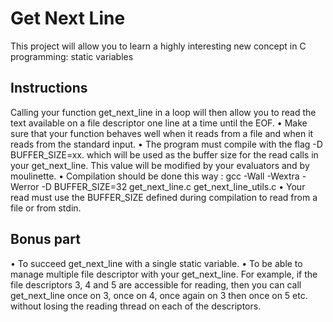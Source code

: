 # Get Next Line
This project will allow you to learn a highly interesting new concept in C programming: static variables

## Instructions
Calling your function get_next_line in a loop will then allow you to read the text
available on a file descriptor one line at a time until the EOF.
• Make sure that your function behaves well when it reads from a file and when it
reads from the standard input.
• The program must compile with the flag -D BUFFER_SIZE=xx. which will be used
as the buffer size for the read calls in your get_next_line. This value will be
modified by your evaluators and by moulinette.
• Compilation should be done this way : gcc -Wall -Wextra -Werror -D BUFFER_SIZE=32
get_next_line.c get_next_line_utils.c
• Your read must use the BUFFER_SIZE defined during compilation to read from
a file or from stdin.

## Bonus part
• To succeed get_next_line with a single static variable.
• To be able to manage multiple file descriptor with your get_next_line. For example, if the file descriptors 3, 4 and 5 are accessible for reading, then you can call get_next_line once on 3, once on 4, once again on 3 then once on 5 etc. without losing the reading thread on each of the descriptors.
